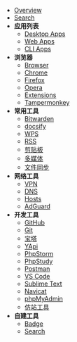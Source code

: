 * [Overview](os/tools/README.md)
* [Search](os/tools/search.md)
* **应用列表**
  * [Desktop Apps](os/tools/app-list.md)
  * [Web Apps](os/tools/web-app.md "在线工具")
  * [CLI Apps](os/tools/cli-app.md)
* **浏览器**
  * [Browser](os/tools/topics/browser.md "浏览器")
  * [Chrome](os/tools/chrome.md)
  * [Firefox](os/tools/firefox.md)
  * [Opera](os/tools/opera.md)
  * [Extensions](os/tools/browser-extensions.md "浏览器扩展程序")
  * [Tampermonkey](os/tools/tampermonkey.md)
* **常用工具**
  * [Bitwarden](os/tools/bitwarden.md)
  * [docsify](os/tools/docsify.md)
  * [WPS](os/tools/wps.md)
  * [RSS](os/tools/topics/rss.md)
  * [剪贴板](os/tools/clipboard.md)
  * [多媒体](os/tools/multimedia.md)
  * [文件同步](os/tools/file-sync.md)
* **网络工具**
  * [VPN](essential/vpn.md "科学上网")
  * [DNS](essential/dns.md)
  * [Hosts](essential/hosts.md)
  * [AdGuard](os/tools/adguard.md)
* **开发工具**
  * [GitHub](os/tools/github.md)
  * [Git](os/tools/git.md)
  * [宝塔](os/tools/bt.md)
  * [YApi](os/tools/yapi.md "API 文档工具 - YApi")
  * [PhpStorm](os/tools/phpstorm.md "JetBrains系列编辑器 - Phpstorm")
  * [PhpStudy](os/tools/phpstudy.md)
  * [Postman](os/tools/postman.md)
  * [VS Code](os/tools/visual-studio-code.md)
  * [Sublime Text](os/tools/sublime-text.md)
  * [Navicat](os/tools/navicat.md)
  * [phpMyAdmin](os/tools/phpmyadmin.md)
  * [仿站工具](os/tools/webpage-downloader.md)
* **自建工具**
  * [Badge](os/tools/custom/badge.md)
  * [Search](os/tools/custom/search.md)

